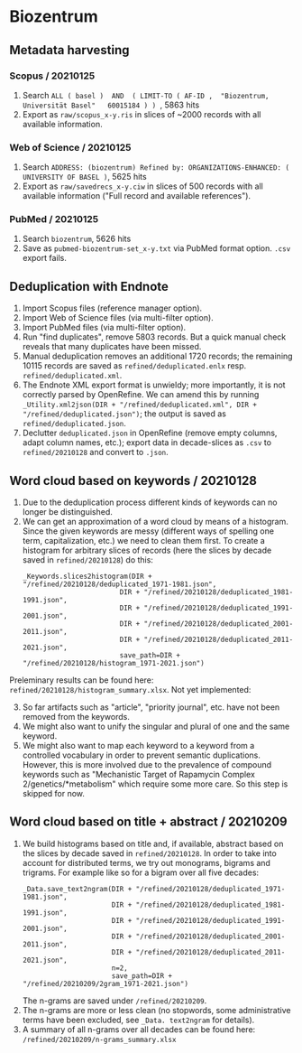 # Biozentrum

## Metadata harvesting
### Scopus / 20210125
1. Search `ALL ( basel )  AND  ( LIMIT-TO ( AF-ID ,  "Biozentrum, Universität Basel"   60015184 ) ) `, 5863 hits
2. Export as `raw/scopus_x-y.ris` in slices of ~2000 records with all available information.

### Web of Science / 20210125
1. Search ` ADDRESS: (biozentrum)
Refined by: ORGANIZATIONS-ENHANCED: ( UNIVERSITY OF BASEL ) `, 5625 hits
2. Export as `raw/savedrecs_x-y.ciw` in slices of 500 records with all available information ("Full record and available references").

### PubMed / 20210125
1. Search ` biozentrum `, 5626 hits
2. Save as `pubmed-biozentrum-set_x-y.txt` via PubMed format option. `.csv` export fails.

## Deduplication with Endnote
1. Import Scopus files (reference manager option).
2. Import Web of Science files (via multi-filter option).
3. Import PubMed files (via multi-filter option).
4. Run "find duplicates", remove 5803 records. But a quick manual check reveals that many duplicates have been missed.
5. Manual deduplication removes an additional 1720 records; the remaining 10115 records are saved as `refined/deduplicated.enlx` resp. `refined/deduplicated.xml`.
6. The Endnote XML export format is unwieldy; more importantly, it is not correctly parsed by OpenRefine. We can amend this by running `_Utility.xml2json(DIR + "/refined/deduplicated.xml", DIR + "/refined/deduplicated.json")`; the output is saved as `refined/deduplicated.json`.
7. Declutter `deduplicated.json` in OpenRefine (remove empty columns, adapt column names, etc.); export data in decade-slices as `.csv` to `refined/20210128` and convert to `.json`.

## Word cloud based on keywords / 20210128
1. Due to the deduplication process different kinds of keywords can no longer be distinguished. 
2. We can get an approximation of a word cloud by means of a histogram. Since the given keywords are messy (different ways of spelling one term, capitalization, etc.) we need to clean them first. To create a histogram for arbitrary slices of records (here the slices by decade saved in `refined/20210128`) do this:
   ```
   _Keywords.slices2histogram(DIR + "/refined/20210128/deduplicated_1971-1981.json",
                           DIR + "/refined/20210128/deduplicated_1981-1991.json",
                           DIR + "/refined/20210128/deduplicated_1991-2001.json",
                           DIR + "/refined/20210128/deduplicated_2001-2011.json",
                           DIR + "/refined/20210128/deduplicated_2011-2021.json",
                           save_path=DIR + "/refined/20210128/histogram_1971-2021.json")
   ```
Preleminary results can be found here: `refined/20210128/histogram_summary.xlsx`. Not yet implemented:  

3. So far artifacts such as "article", "priority journal", etc. have not been removed from the keywords.  
4. We might also want to unify the singular and plural of one and the same keyword.  
5. We might also want to map each keyword to a keyword from a controlled vocabulary in order to prevent semantic duplications. However, this is more involved due to the prevalence of compound keywords such as "Mechanistic Target of Rapamycin Complex 2/genetics/*metabolism" which require some more care. So this step is skipped for now.

## Word cloud based on title + abstract / 20210209
1. We build histograms based on title and, if available, abstract based on the slices by decade saved in 
   `refined/20210128`. In order to take into account for 
   distributed 
   terms, we try out monograms, bigrams and trigrams. For example like so for a bigram over all five decades:
   ```
   _Data.save_text2ngram(DIR + "/refined/20210128/deduplicated_1971-1981.json",
                         DIR + "/refined/20210128/deduplicated_1981-1991.json",
                         DIR + "/refined/20210128/deduplicated_1991-2001.json",
                         DIR + "/refined/20210128/deduplicated_2001-2011.json",
                         DIR + "/refined/20210128/deduplicated_2011-2021.json",
                         n=2,
                         save_path=DIR + "/refined/20210209/2gram_1971-2021.json")
   ```
   The n-grams are saved under `/refined/20210209`.
2. The n-grams are more or less clean (no stopwords, some administrative terms have been excluded, see `_Data.
   text2ngram` 
   for details).
3. A summary of all n-grams over all decades can be found here: `/refined/20210209/n-grams_summary.xlsx`   
